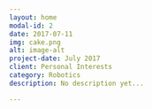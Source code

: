 ```yaml
---
layout: home
modal-id: 2
date: 2017-07-11
img: cake.png
alt: image-alt
project-date: July 2017
client: Personal Interests
category: Robotics
description: No description yet...

---
```

